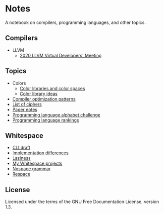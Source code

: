 # Notes

A notebook on compilers, programming languages, and other topics.

## Compilers

- LLVM
  - [2020 LLVM Virtual Developers' Meeting](compilers/llvm/devmtg_2020-10)

## Topics

- Colors
  - [Color libraries and color spaces](topics/colors/color-libraries.md)
  - [Color library ideas](topics/colors/color-lib-ideas.md)
- [Compiler optimization patterns](topics/compiler_optimizations.md)
- [List of ciphers](topics/ciphers.md)
- [Paper notes](topics/papers.md)
- [Programming language alphabet challenge](topics/language_alphabet.md)
- [Programming language rankings](topics/language_rankings.md)

## Whitespace

- [CLI draft](wspace/cli_draft.txt)
- [Implementation differences](wspace/differences.md)
- [Laziness](wspace/laziness.md)
- [My Whitespace projects](wspace/projects.md)
- [Nospace grammar](wspace/nospace_grammar.bnf)
- [Respace](wspace/respace.md)

## License

Licensed under the terms of the GNU Free Documentation License, version 1.3.
